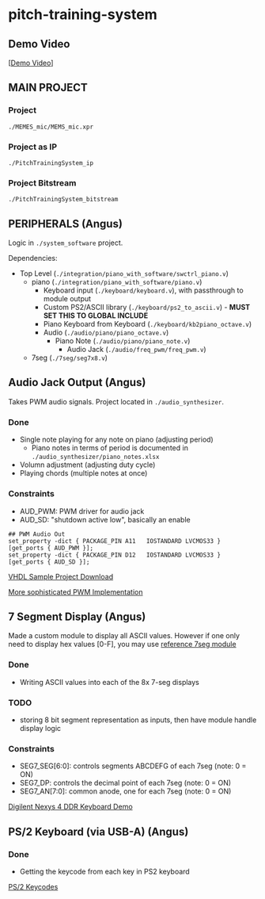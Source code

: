 # pitch-training-system

## Demo Video
[[Demo Video](https://drive.google.com/file/d/1itBqGoORBzjwbRXPHgy6ghcZGT6SCLdY/view?usp=sharing)]

## MAIN PROJECT
### Project
`./MEMES_mic/MEMS_mic.xpr`
### Project as IP
`./PitchTrainingSystem_ip`
### Project Bitstream
`./PitchTrainingSystem_bitstream`
## PERIPHERALS (Angus)
Logic in `./system_software` project.

Dependencies:
- Top Level (`./integration/piano_with_software/swctrl_piano.v`)
    - piano (`./integration/piano_with_software/piano.v`)
        - Keyboard input (`./keyboard/keyboard.v`), with passthrough to module output
        - Custom PS2/ASCII library (`./keyboard/ps2_to_ascii.v`)
              - **MUST SET THIS TO GLOBAL INCLUDE**
        - Piano Keyboard from Keyboard (`./keyboard/kb2piano_octave.v`)
        - Audio (`./audio/piano/piano_octave.v`)
            - Piano Note (`./audio/piano/piano_note.v`)
                - Audio Jack (`./audio/freq_pwm/freq_pwm.v`)
    - 7seg (`./7seg/seg7x8.v`)

## Audio Jack Output (Angus)

Takes PWM audio signals. Project located in `./audio_synthesizer`.

### Done
- Single note playing for any note on piano (adjusting period)
    - Piano notes in terms of period is documented in `./audio_synthesizer/piano_notes.xlsx`
- Volumn adjustment (adjusting duty cycle)
- Playing chords (multiple notes at once)

### Constraints
- AUD_PWM: PWM driver for audio jack
- AUD_SD: "shutdown active low", basically an enable

```
## PWM Audio Out
set_property -dict { PACKAGE_PIN A11   IOSTANDARD LVCMOS33 } [get_ports { AUD_PWM }];
set_property -dict { PACKAGE_PIN D12   IOSTANDARD LVCMOS33 } [get_ports { AUD_SD }];
```

[VHDL Sample Project Download](https://www.secs.oakland.edu/~llamocca/VHDLforFPGAs.html)

[More sophisticated PWM Implementation](https://zipcpu.com/dsp/2017/09/04/pwm-reinvention.html)


## 7 Segment Display (Angus)

Made a custom module to display all ASCII values. However if one only need to display hex values \[0-F\], you may use [reference 7seg module](https://github.com/Digilent/Nexys-4-DDR-Keyboard/blob/master/src/hdl/Seg_7_Display.v)

### Done
- Writing ASCII values into each of the 8x 7-seg displays

### TODO
- storing 8 bit segment representation as inputs, then have module handle display logic

### Constraints
- SEG7_SEG\[6:0\]: controls segments ABCDEFG of each 7seg (note: 0 = ON)
- SEG7_DP: controls the decimal point of each 7seg (note: 0 = ON)
- SEG7_AN\[7:0\]: common anode, one for each 7seg (note: 0 = ON)

[Digilent Nexys 4 DDR Keyboard Demo](https://github.com/Digilent/Nexys-4-DDR-Keyboard)


## PS/2 Keyboard (via USB-A) (Angus)

### Done
- Getting the keycode from each key in PS2 keyboard

[PS/2 Keycodes](https://www.eecg.utoronto.ca/~pc/courses/241/DE1_SoC_cores/ps2/ps2.html#apkeycodes)
